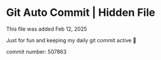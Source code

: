 # Git Auto Commit | Hidden File

This file was added Feb 12, 2025

Just for fun and keeping my daily git commit active 🤪

commit number: 507863
